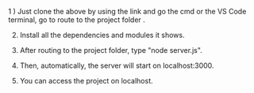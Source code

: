 1 ) Just clone the above by using the link and go the cmd or the VS Code terminal, go to route to the project folder .

2) Install all the dependencies and modules it shows.

3) After routing to the project folder, type "node server.js".

4) Then, automatically, the server will start on localhost:3000.

5) You can access the project on localhost.
